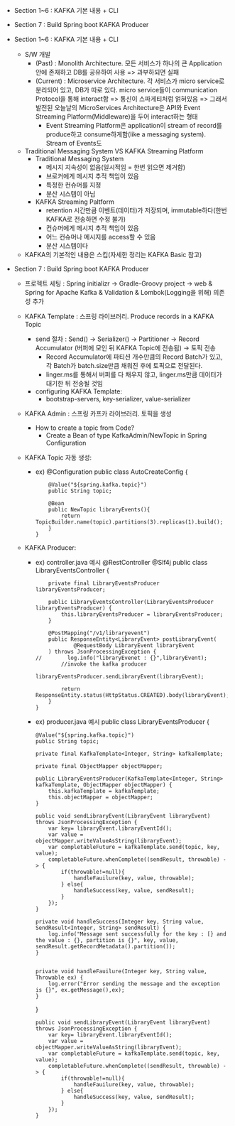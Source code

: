 - Section 1~6 : KAFKA 기본 내용 + CLI
- Section 7 : Build Spring boot KAFKA Producer


- Section 1~6 : KAFKA 기본 내용 + CLI
  - S/W 개발
    - (Past) : Monolith Architecture. 모든 서비스가 하나의 큰 Application안에 존재하고 DB를 공유하여 사용 => 과부하되면 실패
    - (Current) : Microservice Architecture. 각 서비스가 micro service로 분리되어 있고, DB가 따로 있다. micro service들이 communication Protocol을 통해 interact함 => 통신이 스파게티처럼 얽혀있음 => 그래서 발전된 오늘날의 MicroServices Architecture은 API와 Event Streaming Platform(Middleware)을 두어 interact하는 형태
      - Event Streaming Platform은 application이 stream of record를 produce하고 consume하게함(like a messaging system). Stream of Events도 
  - Traditional Messaging System VS KAFKA Streaming Platform
    - Traditional Messaging System
      - 메시지 지속성이 없음(일시적임 = 한번 읽으면 제거함)
      - 브로커에게 메시지 추적 책임이 있음
      - 특정한 컨슈머를 지정
      - 분산 시스템이 아님
    - KAFKA Streaming Paltform
      - retention 시간만큼 이벤트(데이터)가 저장되며, immutable하다(한번 KAFKA로 전송하면 수정 불가)
      - 컨슈머에게 메시지 추적 책임이 있음
      - 어느 컨슈머나 메시지를 access할 수 있음
      - 분산 시스템이다
  - KAFKA의 기본적인 내용은 스킵(자세한 정리는 KAFKA Basic 참고)
- Section 7 : Build Spring boot KAFKA Producer
  - 프로젝트 세팅 : Spring initializr -> Gradle-Groovy project -> web & Spring for Apache Kafka & Validation & Lombok(Logging을 위해) 의존성 추가
  - KAFKA Template : 스프링 라이브러리. Produce records in a KAFKA Topic
    - send 절차 : Send() -> Serializer() -> Partitioner -> Record Accumulator (버퍼에 모인 뒤 KAFKA Topic에 전송됨) -> 토픽 전송
      - Record Accumulator에 파티션 개수만큼의 Record Batch가 있고, 각 Batch가 batch.size만큼 채워진 후에 토픽으로 전달된다.
      - linger.ms를 통해서 버퍼를 다 채우지 않고, linger.ms만큼 데이터가 대기한 뒤 전송될 것임
    - configuring KAFKA Template:
      - bootstrap-servers, key-serializer, value-serializer
  - KAFKA Admin : 스프링 카프카 라이브러리. 토픽을 생성
    - How to create a topic from Code?
      - Create a Bean of type KafkaAdmin/NewTopic in Spring Configuration

  - KAFKA Topic 자동 생성: 
    - ex) @Configuration
          public class AutoCreateConfig {

              @Value("${spring.kafka.topic}")
              public String topic;

              @Bean
              public NewTopic libraryEvents(){
                  return TopicBuilder.name(topic).partitions(3).replicas(1).build();
              }
          }
  - KAFKA Producer:
    - ex) controller.java 예시
          @RestController
          @Slf4j
          public class LibraryEventsController {

              private final LibraryEventsProducer libraryEventsProducer;

              public LibraryEventsController(LibraryEventsProducer libraryEventsProducer) {
                  this.libraryEventsProducer = libraryEventsProducer;
              }

              @PostMapping("/v1/libraryevent")
              public ResponseEntity<LibraryEvent> postLibraryEvent(
                      @RequestBody LibraryEvent libraryEvent
              ) throws JsonProcessingException {
          //        log.info("libraryEvenet : {}",libraryEvent);
                  //invoke the kafka producer
                  libraryEventsProducer.sendLibraryEvent(libraryEvent);

                  return ResponseEntity.status(HttpStatus.CREATED).body(libraryEvent);
              }
          }
    - ex) producer.java 예시
          public class LibraryEventsProducer {

          @Value("${spring.kafka.topic}")
          public String topic;

          private final KafkaTemplate<Integer, String> kafkaTemplate;

          private final ObjectMapper objectMapper;

          public LibraryEventsProducer(KafkaTemplate<Integer, String> kafkaTemplate, ObjectMapper objectMapper) {
              this.kafkaTemplate = kafkaTemplate;
              this.objectMapper = objectMapper;
          }

          public void sendLibraryEvent(LibraryEvent libraryEvent) throws JsonProcessingException {
              var key= libraryEvent.libraryEventId();
              var value = objectMapper.writeValueAsString(libraryEvent);
              var completableFuture = kafkaTemplate.send(topic, key, value);
              completableFuture.whenComplete((sendResult, throwable) -> {
                  if(throwable!=null){
                      handleFauilure(key, value, throwable);
                  } else{
                      handleSuccess(key, value, sendResult);
                  }
              });
          }

          private void handleSuccess(Integer key, String value, SendResult<Integer, String> sendResult) {
              log.info("Message sent successfully for the key : [} and the value : {}, partition is {}", key, value, sendResult.getRecordMetadata().partition());
          }


          private void handleFauilure(Integer key, String value, Throwable ex) {
              log.error("Error sending the message and the exception is {}", ex.getMessage(),ex);
          }
      }


          public void sendLibraryEvent(LibraryEvent libraryEvent) throws JsonProcessingException {
              var key= libraryEvent.libraryEventId();
              var value = objectMapper.writeValueAsString(libraryEvent);
              var completableFuture = kafkaTemplate.send(topic, key, value);
              completableFuture.whenComplete((sendResult, throwable) -> {
                  if(throwable!=null){
                      handleFauilure(key, value, throwable);
                  } else{
                      handleSuccess(key, value, sendResult);
                  }
              });
          }